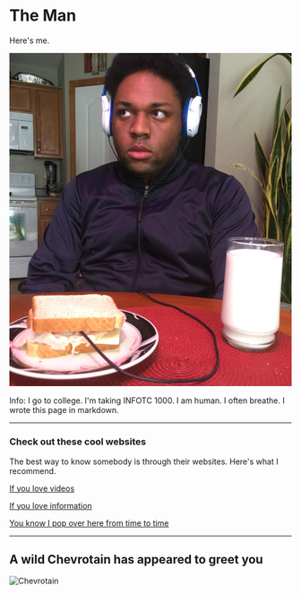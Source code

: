 
# The Man

Here's me.

![The Man]( yum.JPG "Boys have swag, Men have class.")

Info: I go to college. I'm taking INFOTC 1000. I am human. I often breathe. I wrote this page in markdown.

---

### Check out these cool websites

The best way to know somebody is through their websites. Here's what I recommend.

[If you love videos](www.youtube.com)

[If you love information](www.wikipedia.com)

[You know I pop over here from time to time](www.google.com)

---

## A wild Chevrotain has appeared to greet you

![Chevrotain](https://images2.minutemediacdn.com/image/upload/c_fill,g_auto,h_1248,w_2220/f_auto,q_auto,w_1100/v1573665319/shape/mentalfloss/64198-flickr-18177136963_7afb9a33c8_h.jpg "*creature noises*")


